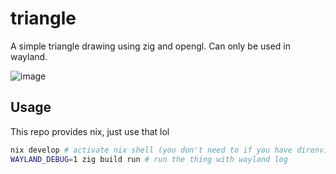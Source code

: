 # triangle

A simple triangle drawing using zig and opengl.
Can only be used in wayland.

![image](https://github.com/user-attachments/assets/6248c084-5f55-4367-a997-18ee5433d7fc)


## Usage

This repo provides nix, just use that lol

```sh
nix develop # activate nix shell (you don't need to if you have direnv)
WAYLAND_DEBUG=1 zig build run # run the thing with wayland log
```
